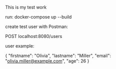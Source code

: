 This is my test work

run: docker-compose up --build

create test user with Postman:

POST localhost:8080/users

user example:

{
  "firstname": "Olivia",
  "lastname": "Miller",
  "email": "olivia.miller@example.com",
  "age": 26
}